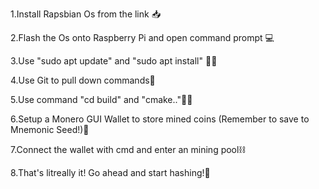1.Install Rapsbian Os from the link 📥

2.Flash the Os onto Raspberry Pi and open command prompt 💻

3.Use "sudo apt update" and "sudo apt install" 👨‍💻

4.Use Git to pull down commands🔻

5.Use command "cd build" and "cmake.."👨‍💻

6.Setup a Monero GUI Wallet to store mined coins (Remember to save to Mnemonic Seed!)📙

7.Connect the wallet with cmd and enter an mining pool⛓️

8.That's litreally it! Go ahead and start hashing!🎇
